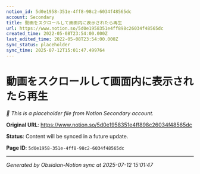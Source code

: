 ```yaml
---
notion_id: 5d0e1958-351e-4ff8-98c2-6034f48565dc
account: Secondary
title: 動画をスクロールして画面内に表示されたら再生
url: https://www.notion.so/5d0e1958351e4ff898c26034f48565dc
created_time: 2022-05-08T23:54:00.000Z
last_edited_time: 2022-05-08T23:54:00.000Z
sync_status: placeholder
sync_time: 2025-07-12T15:01:47.499764
---
```


# 動画をスクロールして画面内に表示されたら再生

*🔄 This is a placeholder file from Notion Secondary account.*

**Original URL**: https://www.notion.so/5d0e1958351e4ff898c26034f48565dc

**Status**: Content will be synced in a future update.

**Page ID**: `5d0e1958-351e-4ff8-98c2-6034f48565dc`

---

*Generated by Obsidian-Notion sync at 2025-07-12 15:01:47*
